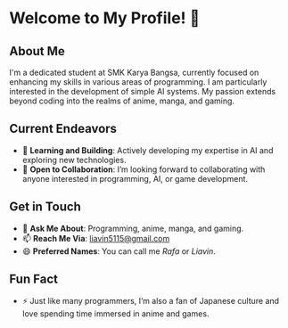 # Welcome to My Profile! 👋

## About Me
I'm a dedicated student at SMK Karya Bangsa, currently focused on enhancing my skills in various areas of programming. I am particularly interested in the development of simple AI systems. My passion extends beyond coding into the realms of anime, manga, and gaming.

## Current Endeavors
- 🔭 **Learning and Building**: Actively developing my expertise in AI and exploring new technologies.
- 🌱 **Open to Collaboration**: I’m looking forward to collaborating with anyone interested in programming, AI, or game development.

## Get in Touch
- 💬 **Ask Me About**: Programming, anime, manga, and gaming.
- 📫 **Reach Me Via**: [liavin5115@gmail.com](mailto:liavin5115@gmail.com)
- 😄 **Preferred Names**: You can call me *Rafa* or *Liavin*.

## Fun Fact
- ⚡ Just like many programmers, I’m also a fan of Japanese culture and love spending time immersed in anime and games.

